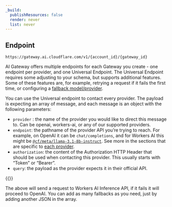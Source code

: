```yaml
---
_build:
  publishResources: false
  render: never
  list: never
---
```

## Endpoint

`https://gateway.ai.cloudflare.com/v1/{account_id}/{gateway_id}`

AI Gateway offers multiple endpoints for each Gateway you create - one endpoint per provider, and one Universal Endpoint. The Universal Endpoint requires some adjusting to your schema, but supports additional features. Some of these features are, for example, retrying a request if it fails the first time, or configuring a [fallback model/provider](/ai-gateway/configuration/fallbacks/).

You can use the Universal endpoint to contact every provider. The payload is expecting an array of message, and each message is an object with the following parameters:

* `provider` : the name of the provider you would like to direct this message to. Can be openai, workers-ai, or any of our supported providers.
* `endpoint`: the pathname of the provider API you’re trying to reach. For example, on OpenAI it can be `chat/completions`, and for Workers AI this might be [`@cf/meta/llama-3.1-8b-instruct`](/workers-ai/models/llama-3.1-8b-instruct/). See more in the sections that are specific to [each provider](/ai-gateway/providers/).
* `authorization`: the content of the Authorization HTTP Header that should be used when contacting this provider. This usually starts with “Token” or “Bearer”.
* `query`: the payload as the provider expects it in their official API.


{{<render file="_universal-gateway-example.md">}}

The above will send a request to Workers AI Inference API, if it fails it will proceed to OpenAI. You can add as many fallbacks as you need, just by adding another JSON in the array.
